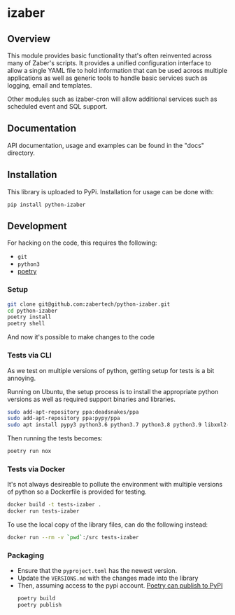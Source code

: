 # izaber


## Overview

This module provides basic functionality that's often reinvented across
many of Zaber's scripts. It provides a unified configuration interface to
allow a single YAML file to hold information that can be used across 
multiple applications as well as generic tools to handle basic services
such as logging, email and templates.

Other modules such as izaber-cron will allow additional services such as
scheduled event and SQL support.

## Documentation

API documentation, usage and examples can be found in the "docs" directory.

## Installation

This library is uploaded to PyPi. Installation for usage can be done with:

`pip install python-izaber`

## Development

For hacking on the code, this requires the following:

- `git`
- `python3`
- [poetry](https://python-poetry.org/)

### Setup

```bash
git clone git@github.com:zabertech/python-izaber.git
cd python-izaber
poetry install
poetry shell
```

And now it's possible to make changes to the code

### Tests via CLI

As we test on multiple versions of python, getting setup for tests is a bit annoying.

Running on Ubuntu, the setup process is to install the appropriate python versions as well as required support binaries and libraries.

```bash
sudo add-apt-repository ppa:deadsnakes/ppa
sudo add-apt-repository ppa:pypy/ppa
sudo apt install pypy3 python3.6 python3.7 python3.8 python3.9 libxml2-dev libxslt1-dev build-essential pypy3-dev python3.6-dev python3.7-dev python3.8-dev python3.9-dev libssl-dev
```

Then running the tests becomes:

```bash
poetry run nox
```

### Tests via Docker

It's not always desireable to pollute the environment with multiple versions of python so a Dockerfile is provided for testing.

```bash
docker build -t tests-izaber .
docker run tests-izaber
```

To use the local copy of the library files, can do the following instead:

```bash
docker run --rm -v `pwd`:/src tests-izaber
```

### Packaging

- Ensure that the `pyproject.toml` has the newest version.
- Update the `VERSIONS.md` with the changes made into the library
- Then, assuming access to the pypi account. [Poetry can publish to PyPI](https://python-poetry.org/docs/libraries/#publishing-to-pypi)
    ```bash
    poetry build
    poetry publish
    ```

